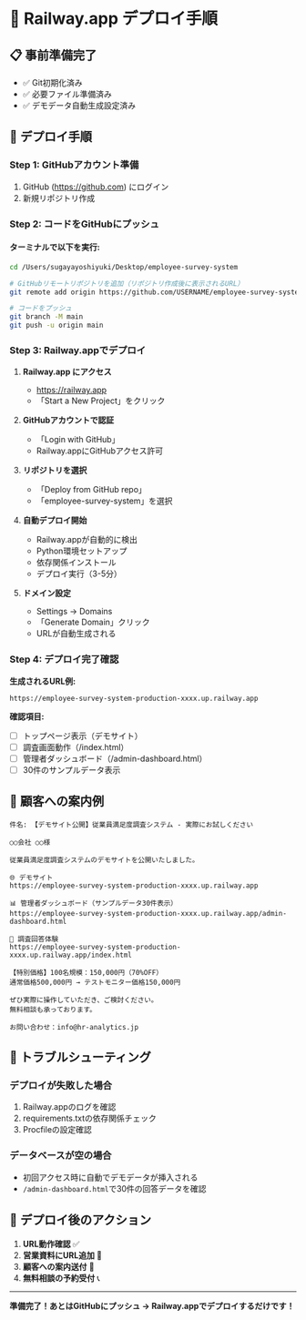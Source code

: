 # 🚂 Railway.app デプロイ手順

## 📋 事前準備完了
- ✅ Git初期化済み
- ✅ 必要ファイル準備済み
- ✅ デモデータ自動生成設定済み

## 🚀 デプロイ手順

### Step 1: GitHubアカウント準備
1. GitHub (https://github.com) にログイン
2. 新規リポジトリ作成

### Step 2: コードをGitHubにプッシュ

#### ターミナルで以下を実行:
```bash
cd /Users/sugayayoshiyuki/Desktop/employee-survey-system

# GitHubリモートリポジトリを追加（リポジトリ作成後に表示されるURL）
git remote add origin https://github.com/USERNAME/employee-survey-system.git

# コードをプッシュ
git branch -M main
git push -u origin main
```

### Step 3: Railway.appでデプロイ

1. **Railway.app にアクセス**
   - https://railway.app
   - 「Start a New Project」をクリック

2. **GitHubアカウントで認証**
   - 「Login with GitHub」
   - Railway.appにGitHubアクセス許可

3. **リポジトリを選択**
   - 「Deploy from GitHub repo」
   - 「employee-survey-system」を選択

4. **自動デプロイ開始**
   - Railway.appが自動的に検出
   - Python環境セットアップ
   - 依存関係インストール
   - デプロイ実行（3-5分）

5. **ドメイン設定**
   - Settings → Domains
   - 「Generate Domain」クリック
   - URLが自動生成される

### Step 4: デプロイ完了確認

**生成されるURL例:**
```
https://employee-survey-system-production-xxxx.up.railway.app
```

**確認項目:**
- [ ] トップページ表示（デモサイト）
- [ ] 調査画面動作（/index.html）
- [ ] 管理者ダッシュボード（/admin-dashboard.html）
- [ ] 30件のサンプルデータ表示

## 📧 顧客への案内例

```
件名: 【デモサイト公開】従業員満足度調査システム - 実際にお試しください

○○会社 ○○様

従業員満足度調査システムのデモサイトを公開いたしました。

🌐 デモサイト
https://employee-survey-system-production-xxxx.up.railway.app

📊 管理者ダッシュボード（サンプルデータ30件表示）
https://employee-survey-system-production-xxxx.up.railway.app/admin-dashboard.html

📝 調査回答体験
https://employee-survey-system-production-xxxx.up.railway.app/index.html

【特別価格】100名規模：150,000円（70%OFF）
通常価格500,000円 → テストモニター価格150,000円

ぜひ実際に操作していただき、ご検討ください。
無料相談も承っております。

お問い合わせ：info@hr-analytics.jp
```

## 🔧 トラブルシューティング

### デプロイが失敗した場合
1. Railway.appのログを確認
2. requirements.txtの依存関係チェック
3. Procfileの設定確認

### データベースが空の場合
- 初回アクセス時に自動でデモデータが挿入される
- `/admin-dashboard.html`で30件の回答データを確認

## 🎯 デプロイ後のアクション

1. **URL動作確認** ✅
2. **営業資料にURL追加** 📧
3. **顧客への案内送付** 🎯
4. **無料相談の予約受付** 📞

---
**準備完了！あとはGitHubにプッシュ → Railway.appでデプロイするだけです！**